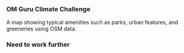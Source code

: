 ### OM Guru Climate Challenge
A map showing typical amenities such as parks, urban features, and greeneries using OSM data.
### Need to work further
